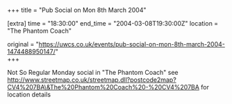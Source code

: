 +++
title = "Pub Social on Mon 8th March 2004"

[extra]
time = "18:30:00"
end_time = "2004-03-08T19:30:00Z"
location = "The Phantom Coach"

original = "https://uwcs.co.uk/events/pub-social-on-mon-8th-march-2004-1474488950147/"    
+++

Not So Regular Monday social in "The Phantom Coach" see http://www.streetmap.co.uk/streetmap.dll?postcode2map?CV4%207BA\&The%20Phantom%20Coach%20-%20CV4%207BA for location details

